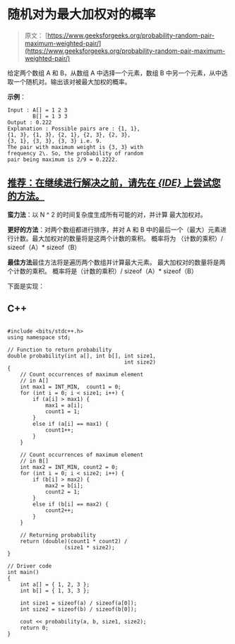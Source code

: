 # 随机对为最大加权对的概率

> 原文： [https://www.geeksforgeeks.org/probability-random-pair-maximum-weighted-pair/](https://www.geeksforgeeks.org/probability-random-pair-maximum-weighted-pair/)

给定两个数组 A 和 B，从数组 A 中选择一个元素，数组 B 中另一个元素，从中选取一个随机对。输出该对被最大加权的概率。

**示例**：

```
Input : A[] = 1 2 3
        B[] = 1 3 3
Output : 0.222
Explanation : Possible pairs are : {1, 1}, 
{1, 3}, {1, 3}, {2, 1}, {2, 3}, {2, 3},
{3, 1}, {3, 3}, {3, 3} i.e. 9.
The pair with maximum weight is {3, 3} with
frequency 2\. So, the probability of random 
pair being maximum is 2/9 = 0.2222.

```

## [推荐：在继续进行解决之前，请先在 ***{IDE}*** 上尝试您的方法。](https://ide.geeksforgeeks.org/)

**蛮力法**：以 N ^ 2 的时间复杂度生成所有可能的对，并计算
最大加权对。

**更好的方法**：对两个数组都进行排序，并对 A 和 B 中的最后一个（最大）元素进行计数。最大加权对的数量将是这两个计数的乘积。 概率将为
（计数的乘积）/ sizeof（A）* sizeof（B）

**最佳方法**最佳方法将是遍历两个数组并计算最大元素。 最大加权对的数量将是两个计数的乘积。 概率将是（计数的乘积）/ sizeof（A）* sizeof（B）

下面是实现：

## C++ 

```

#include <bits/stdc++.h> 
using namespace std; 

// Function to return probability 
double probability(int a[], int b[], int size1,  
                                     int size2) 
{ 
    // Count occurrences of maximum element  
    // in A[] 
    int max1 = INT_MIN,  count1 = 0; 
    for (int i = 0; i < size1; i++) { 
        if (a[i] > max1) { 
            max1 = a[i]; 
            count1 = 1; 
        } 
        else if (a[i] == max1) { 
            count1++; 
        } 
    } 

    // Count occurrences of maximum element  
    // in B[] 
    int max2 = INT_MIN, count2 = 0; 
    for (int i = 0; i < size2; i++) { 
        if (b[i] > max2) { 
            max2 = b[i]; 
            count2 = 1; 
        } 
        else if (b[i] == max2) { 
            count2++; 
        } 
    } 

    // Returning probability 
    return (double)(count1 * count2) /  
                  (size1 * size2); 
} 

// Driver code 
int main() 
{ 
    int a[] = { 1, 2, 3 }; 
    int b[] = { 1, 3, 3 }; 

    int size1 = sizeof(a) / sizeof(a[0]); 
    int size2 = sizeof(b) / sizeof(b[0]); 

    cout << probability(a, b, size1, size2); 
    return 0; 
} 

```